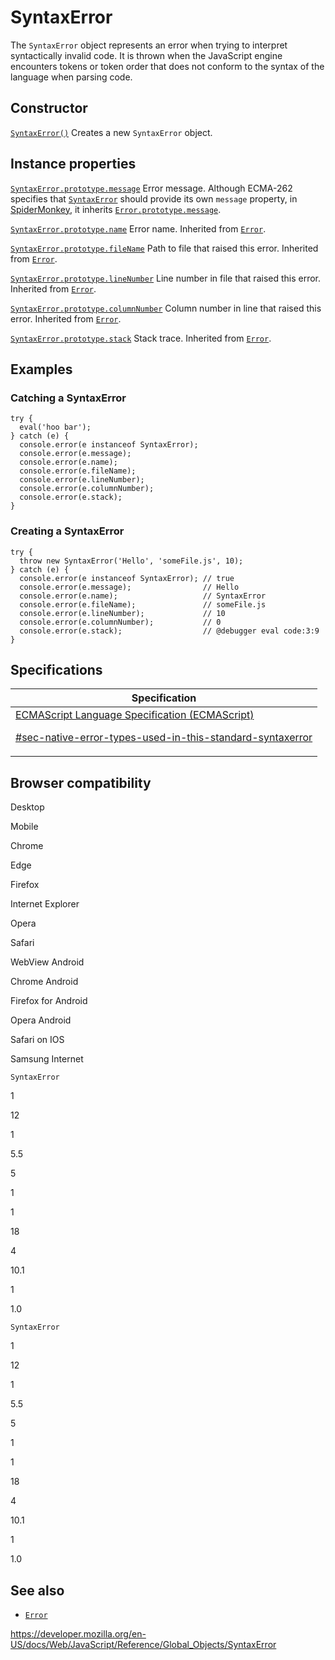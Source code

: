 # SyntaxError

The `SyntaxError` object represents an error when trying to interpret syntactically invalid code. It is thrown when the JavaScript engine encounters tokens or token order that does not conform to the syntax of the language when parsing code.

## Constructor

[`SyntaxError()`](syntaxerror/syntaxerror)
Creates a new `SyntaxError` object.

## Instance properties

[`SyntaxError.prototype.message`](error/message)
Error message. Although ECMA-262 specifies that [`SyntaxError`](syntaxerror) should provide its own `message` property, in [SpiderMonkey](https://developer.mozilla.org/en-US/docs/Mozilla/Projects/SpiderMonkey), it inherits [`Error.prototype.message`](error/message).

[`SyntaxError.prototype.name`](error/name)
Error name. Inherited from [`Error`](error).

[`SyntaxError.prototype.fileName`](error/filename)
Path to file that raised this error. Inherited from [`Error`](error).

[`SyntaxError.prototype.lineNumber`](error/linenumber)
Line number in file that raised this error. Inherited from [`Error`](error).

[`SyntaxError.prototype.columnNumber`](error/columnnumber)
Column number in line that raised this error. Inherited from [`Error`](error).

[`SyntaxError.prototype.stack`](error/stack)
Stack trace. Inherited from [`Error`](error).

## Examples

### Catching a SyntaxError

    try {
      eval('hoo bar');
    } catch (e) {
      console.error(e instanceof SyntaxError);
      console.error(e.message);
      console.error(e.name);
      console.error(e.fileName);
      console.error(e.lineNumber);
      console.error(e.columnNumber);
      console.error(e.stack);
    }

### Creating a SyntaxError

    try {
      throw new SyntaxError('Hello', 'someFile.js', 10);
    } catch (e) {
      console.error(e instanceof SyntaxError); // true
      console.error(e.message);                // Hello
      console.error(e.name);                   // SyntaxError
      console.error(e.fileName);               // someFile.js
      console.error(e.lineNumber);             // 10
      console.error(e.columnNumber);           // 0
      console.error(e.stack);                  // @debugger eval code:3:9
    }

## Specifications

<table>
<thead>
<tr class="header">
<th>Specification</th>
</tr>
</thead>
<tbody>
<tr class="odd">
<td>
<a href="https://tc39.es/ecma262/#sec-native-error-types-used-in-this-standard-syntaxerror">ECMAScript Language Specification (ECMAScript)
<br/>

<span class="small">#sec-native-error-types-used-in-this-standard-syntaxerror</span>
</a>
</td>
</tr>
</tbody>
</table>

## Browser compatibility

Desktop

Mobile

Chrome

Edge

Firefox

Internet Explorer

Opera

Safari

WebView Android

Chrome Android

Firefox for Android

Opera Android

Safari on IOS

Samsung Internet

`SyntaxError`

1

12

1

5.5

5

1

1

18

4

10.1

1

1.0

`SyntaxError`

1

12

1

5.5

5

1

1

18

4

10.1

1

1.0

## See also

-   [`Error`](error)

<a href="https://developer.mozilla.org/en-US/docs/Web/JavaScript/Reference/Global_Objects/SyntaxError" class="_attribution-link">https://developer.mozilla.org/en-US/docs/Web/JavaScript/Reference/Global_Objects/SyntaxError</a>
